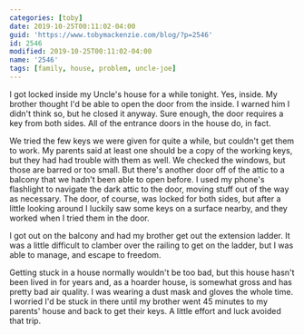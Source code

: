```yaml
---
categories: [toby]
date: 2019-10-25T00:11:02-04:00
guid: 'https://www.tobymackenzie.com/blog/?p=2546'
id: 2546
modified: 2019-10-25T00:11:02-04:00
name: '2546'
tags: [family, house, problem, uncle-joe]
---
```


I got locked inside my Uncle's house for a while tonight.<!--more-->  Yes, inside.  My brother thought I'd be able to open the door from the inside.  I warned him I didn't think so, but he closed it anyway.  Sure enough, the door requires a key from both sides.  All of the entrance doors in the house do, in fact.

We tried the few keys we were given for quite a while, but couldn't get them to work.  My parents said at least one should be a copy of the working keys, but they had had trouble with them as well.  We checked the windows, but those are barred or too small.  But there's another door off of the attic to a balcony that we hadn't been able to open before.  I used my phone's flashlight to navigate the dark attic to the door, moving stuff out of the way as necessary.  The door, of course, was locked for both sides, but after a little looking around I luckily saw some keys on a surface nearby, and they worked when I tried them in the door.

I got out on the balcony and had my brother get out the extension ladder.  It was a little difficult to clamber over the railing to get on the ladder, but I was able to manage, and escape to freedom.

Getting stuck in a house normally wouldn't be too bad, but this house hasn't been lived in for years and, as a hoarder house, is somewhat gross and has pretty bad air quality.  I was wearing a dust mask and gloves the whole time.  I worried I'd be stuck in there until my brother went 45 minutes to my parents' house and back to get their keys.  A little effort and luck avoided that trip.
